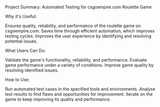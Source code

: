 Project Summary: Automated Testing for csgoempire.com Roulette Game

Why it's Useful:

Ensures quality, reliability, and performance of the roulette game on csgoempire.com.
Saves time through efficient automation, which improves testing cycles.
Improves the user experience by identifying and resolving potential issues.

What Users Can Do:

Validate the game's functionality, reliability, and performance.
Evaluate game performance under a variety of conditions.
Improve game quality by resolving identified issues. 

How to Use:

Run automated test cases in the specified tools and environments.
Analyse test results to find flaws and opportunities for improvement.
Iterate on the game to keep improving its quality and performance. 
